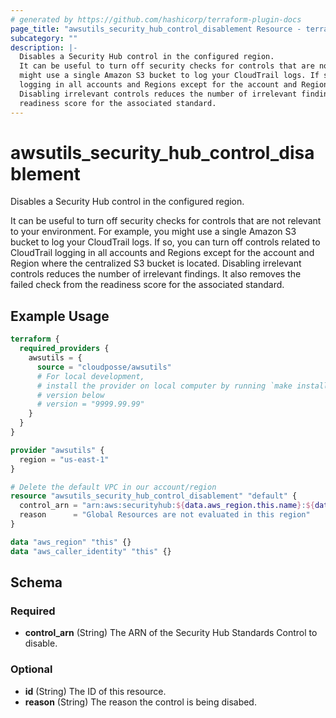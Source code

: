 ```yaml
---
# generated by https://github.com/hashicorp/terraform-plugin-docs
page_title: "awsutils_security_hub_control_disablement Resource - terraform-provider-aws-utils"
subcategory: ""
description: |-
  Disables a Security Hub control in the configured region.
  It can be useful to turn off security checks for controls that are not relevant to your environment. For example, you
  might use a single Amazon S3 bucket to log your CloudTrail logs. If so, you can turn off controls related to CloudTrail
  logging in all accounts and Regions except for the account and Region where the centralized S3 bucket is located.
  Disabling irrelevant controls reduces the number of irrelevant findings. It also removes the failed check from the
  readiness score for the associated standard.
---
```


# awsutils_security_hub_control_disablement

Disables a Security Hub control in the configured region.

It can be useful to turn off security checks for controls that are not relevant to your environment. For example, you 
might use a single Amazon S3 bucket to log your CloudTrail logs. If so, you can turn off controls related to CloudTrail 
logging in all accounts and Regions except for the account and Region where the centralized S3 bucket is located. 
Disabling irrelevant controls reduces the number of irrelevant findings. It also removes the failed check from the 
readiness score for the associated standard.

## Example Usage

```terraform
terraform {
  required_providers {
    awsutils = {
      source = "cloudposse/awsutils"
      # For local development,
      # install the provider on local computer by running `make install` from the root of the repo, and uncomment the 
      # version below
      # version = "9999.99.99"
    }
  }
}

provider "awsutils" {
  region = "us-east-1"
}

# Delete the default VPC in our account/region
resource "awsutils_security_hub_control_disablement" "default" {
  control_arn = "arn:aws:securityhub:${data.aws_region.this.name}:${data.aws_caller_identity.this.account_id}:control/cis-aws-foundations-benchmark/v/1.2.0/1.1"
  reason      = "Global Resources are not evaluated in this region"
}

data "aws_region" "this" {}
data "aws_caller_identity" "this" {}
```

<!-- schema generated by tfplugindocs -->
## Schema

### Required

- **control_arn** (String) The ARN of the Security Hub Standards Control to disable.

### Optional

- **id** (String) The ID of this resource.
- **reason** (String) The reason the control is being disabed.

